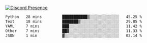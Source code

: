 [![Discord Presence](https://lanyard.cnrad.dev/api/689805100331696149)](https://discord.com/users/689805100331696149)

<!--START_SECTION:waka-->

```txt
Python   28 mins         ███████████▒░░░░░░░░░░░░░   45.25 %
Text     18 mins         ███████▒░░░░░░░░░░░░░░░░░   29.85 %
YAML     7 mins          ███░░░░░░░░░░░░░░░░░░░░░░   11.42 %
Other    7 mins          ██▓░░░░░░░░░░░░░░░░░░░░░░   11.33 %
JSON     1 min           ▓░░░░░░░░░░░░░░░░░░░░░░░░   02.14 %
```

<!--END_SECTION:waka-->
<img src="https://hit.yhype.me/github/profile?user_id=53441990" alt="">
